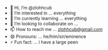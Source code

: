 - 👋 Hi, I’m @zlohhcub
- 👀 I’m interested in ... everything
- 🌱 I’m currently learning ... everything
- 💞️ I’m looking to collaborate on ...
- 📫 How to reach me ... zlohhcub@gmail.com
- 😄 Pronouns: ... he/him/sir/eminence 
- ⚡ Fun fact: ... i have a large peen

<!---
zlohhcub/zlohhcub is a ✨ special ✨ repository because its `README.md` (this file) appears on your GitHub profile.
You can click the Preview link to take a look at your changes.
--->
